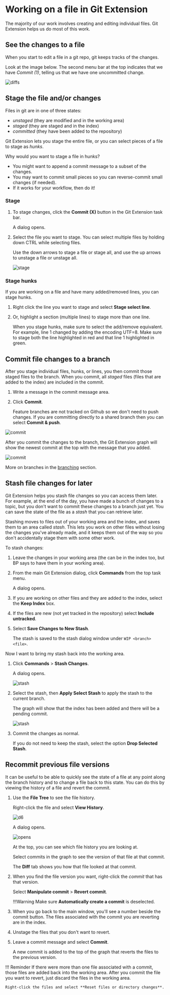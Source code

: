 # Working on a file in Git Extension

The majority of our work involves creating and editing individual files. Git Extension helps us do most of this work.

## See the changes to a file

When you start to edit a file in a git repo, git keeps tracks of the changes.

Look at the image below. The second menu bar at the top indicates that we have _Commit (1)_, telling us that we have one uncommitted change.

![diffs](images/gitext-commitbutton.png)

## Stage the file and/or changes

Files in git are in one of three states:

* _unstaged_ (they are modified and in the working area)
* _staged_ (they are staged and in the index)
* _committed_ (they have been added to the repository)

Git Extension lets you stage the entire file, or you can select pieces of a file to stage as _hunks_.

Why would you want to stage a file in hunks?

* You might want to append a commit message to a subset of the changes.
* You may want to commit small pieces so you can reverse-commit small changes (if needed).
* If it works for your workflow, then do it!

### Stage

1. To stage changes, click the **Commit (X)** button in the Git Extension task bar.

    A dialog opens.

1. Select the file you want to stage. You can select multiple files by holding down CTRL while selecting files.

    Use the down arrows to stage a file or stage all, and use the up arrows to unstage a file or unstage all.

    ![stage](images/gitext-stage.png)

### Stage hunks

If you are working on a file and have many added/removed lines, you can stage hunks.

1. Right click the line you want to stage and select **Stage select line**.

1. Or, highlight a section (multiple lines) to stage more than one line.

    When you stage hunks, make sure to select the add/remove equivalent. For example, line 1 changed by adding the encoding UTF=8. Make sure to stage both the line highlighted in red and that line 1 highlighted in green.

## Commit file changes to a branch

After you stage individual files, hunks, or lines, you then commit those staged files to the branch. When you commit, all _staged_ files (files that are added to the index) are included in the commit.

1. Write a message in the commit message area.

1. Click **Commit**.

    Feature branches are not tracked on Github so we don't need to push changes. If you are committing directly to a shared branch then you can select **Commit & push**.

![commit](images/gitext-commit.png)

After you commit the changes to the branch, the Git Extension graph will show the newest commit at the top with the message that you added.

![commit](images/gitext-commithistory.png)

More on branches in the [branching](branches.md) section.

## Stash file changes for later

Git Extension helps you stash file changes so you can access them later. For example, at the end of the day, you have made a bunch of changes to a topic, but you don't want to commit these changes to a branch just yet. You can save the state of the file as a _stash_ that you can retrieve later.

Stashing moves to files out of your working area and the index, and saves them to an area called *stash*. This lets you work on other files without losing the changes you've already made, and it keeps them out of the way so you don't accidentally stage them with some other work.

To stash changes:

1. Leave the changes in your working area (the can be in the index too, but BP says to have them in your working area).

1. From the main Git Extension dialog, click **Commands** from the top task menu.

    A dialog opens.

1. If you are working on other files and they are added to the index, select the **Keep Index** box.

1. If the files are new (not yet tracked in the repository) select **Include untracked**.

1. Select **Save Changes to New Stash**.

    The stash is saved to the stash dialog window under `WIP <branch> <file>`.

Now I want to bring my stash back into the working area.

1. Click **Commands** > **Stash Changes**.

    A dialog opens.

    ![stash](images/gitext-stashstore.png)

1. Select the stash, then **Apply Select Stash** to apply the stash to the current branch.

    The graph will show that the index has been added and there will be a pending commit.

    ![stash](images/gitext-pending.png)

1. Commit the changes as normal.

    If you do not need to keep the stash, select the option **Drop Selected Stash**.

## Recommit previous file versions

It can be useful to be able to quickly see the state of a file at any point along the branch history and to change a file back to this state. You can do this by viewing the history of a file and revert the commit.

1. Use the **File Tree** to see the file history.

    Right-click the file and select **View History**.

    ![d6](images/gitext-filetree.png)

    A dialog opens.

    ![opens](images/gitext-filehistory.png)

    At the top, you can see which file history you are looking at.

    Select commits in the graph to see the version of that file at that commit.

    The **Diff** tab shows you how that file looked at that commit.

1. When you find the file version you want, right-click the *commit* that has that version.

    Select **Manipulate commit** > **Revert commit**.

    !!!Warning
        Make sure **Automatically create a commit** is deselected.

1. When you go back to the main window, you'll see a number beside the commit button. The files associated with the commit you are reverting are in the index.

1. Unstage the files that you don't want to revert.

1. Leave a commit message and select **Commit**.

    A new commit is added to the top of the graph that reverts the files to the previous version.

!!! Reminder
    If there were more than one file associated with a commit, those files are added back into the working area. After you commit the file you want to revert, just discard the files in the working area.

    Right-click the files and select **Reset files or directory changes**.
